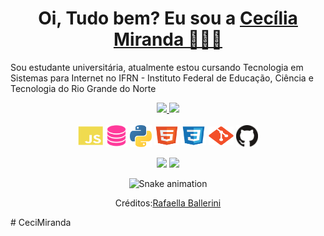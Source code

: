 <div>
  
  <h1 align="center">
    Oi, Tudo bem? Eu sou a
    <a href="https://www.linkedin.com/in/mirandacecilia/">Cecília Miranda 👩🏾‍💻</a>
  </h1>
  
  <p>
     Sou estudante universitária, atualmente estou cursando Tecnologia em Sistemas para Internet no IFRN - Instituto Federal de Educação, Ciência e Tecnologia do Rio Grande do Norte 
  </p>
  
</div>

<div align="center">
  <a href="https://github.com/CeciMiranda">
    <img height="150em" src="https://github-readme-stats.vercel.app/api?username=CeciMiranda&count_private=true&include_all_commits=true&show_icons=true&theme=jolly&hide_border=false&show_owner=true"/>
    <img height="150em" src="https://github-readme-stats.vercel.app/api/top-langs/?username=CeciMiranda&theme=jolly&hide_border=false&&layout=compact"/>
  </a>
</div>

<div align="center" valign="top"><br>
  <img align="center" alt="Js" height="30" width="40" src="https://raw.githubusercontent.com/devicons/devicon/master/icons/javascript/javascript-plain.svg">
  <img align="center" alt="BD" height="35" width="35" src="/assets/bd.png">
  <img align="center" alt="Python" height="35" width="35" src="/assets/py.png">

  <img align="center" alt="HTML" height="30" width="40" src="https://raw.githubusercontent.com/devicons/devicon/master/icons/html5/html5-original.svg">
  <img align="center" alt="CSS" height="30" width="40" src="https://raw.githubusercontent.com/devicons/devicon/master/icons/css3/css3-original.svg">
  <img align="center" alt="git" height="30" width="40" src="https://raw.githubusercontent.com/devicons/devicon/master/icons/git/git-original.svg">
  <img align="center" alt="github" height="35" width="35" src="/assets/GitHub.png">
</div><br>

<div align="center">
  <a href="https://www.linkedin.com/in/mirandacecilia/" target="_blank"><img src="https://img.shields.io/badge/-LinkedIn-%230077B5?style=for-the-badge&logo=linkedin&logoColor=white" target="_blank"></a> 
  <a href="mailto:ceci.miranda254@gmail.com"><img src="https://img.shields.io/badge/-Gmail-%23333?style=for-the-badge&logo=gmail&logoColor=white" target="_blank"></a>
</div>

<div align="center">

  ![Snake animation](https://github.com/danielbped/danielbped/blob/output/github-contribution-grid-snake.svg)
  
</div>

<div align="center">
  <p>Créditos:<a href="https://github.com/rafaballerini">Rafaella Ballerini</a></p>
</div>
# CeciMiranda
